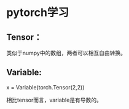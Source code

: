 # pytorch学习

## Tensor：

类似于numpy中的数组，两者可以相互自由转换。

## Variable:

x = Variable(torch.Tensor(2,2))

相比tensor而言，variable是有导数的。

